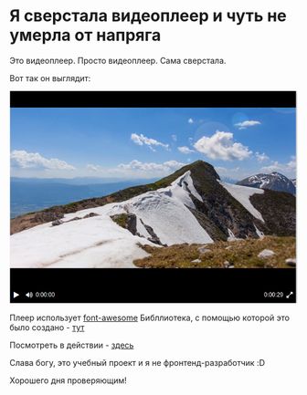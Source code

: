<h1>Я сверстала видеоплеер и чуть не умерла от напряга</h1>

Это видеоплеер. Просто видеоплеер. Сама сверстала. 

Вот так он выглядит: 

![Иллюстрация к проекту](https://github.com/jiezzzzzzz/video-player/raw/master/player.png)

Плеер использует [font-awesome](https://fontawesome.ru/)
Библлиотека, с помощью которой это было создано - [тут](https://github.com/devmanorg/video-player-jslib)

Посмотреть в действии - [здесь](https://jiezzzzzzz.github.io/video-player/)

Слава богу, это учебный проект и я не фронтенд-разработчик :D

Хорошего дня проверяющим!
